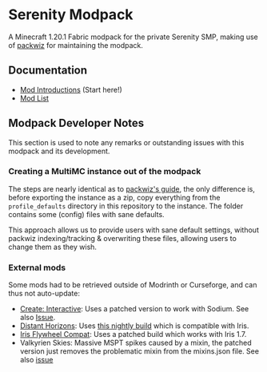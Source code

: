 # Serenity Modpack

A Minecraft 1.20.1 Fabric modpack for the private Serenity SMP, making use of
[packwiz](https://github.com/packwiz/packwiz) for maintaining the modpack.

## Documentation

- [Mod Introductions](/docs/mod_introductions/) (Start here!)
- [Mod List](/docs/mod_list/)


## Modpack Developer Notes

This section is used to note any remarks or outstanding issues with this modpack
and its development.

### Creating a MultiMC instance out of the modpack

The steps are nearly identical as to
[packwiz's guide](https://packwiz.infra.link/tutorials/installing/packwiz-installer/#creating-a-multimc-instance-for-your-modpack),
the only difference is, before exporting the instance as a zip, copy everything
from the `profile_defaults` directory in this repository to the instance.
The folder contains some (config) files with sane defaults.

This approach allows us to provide users with sane default settings, without
packwiz indexing/tracking & overwriting these files, allowing users to change
them as they wish.

### External mods

Some mods had to be retrieved outside of Modrinth or Curseforge, and can thus
not auto-update:

- [Create: Interactive](https://modrinth.com/mod/interactive): Uses a patched
  version to work with Sodium. See also
  [Issue](https://github.com/ValkyrienSkies/Create-Interactive-Issues/issues/73).
- [Distant Horizons](https://modrinth.com/mod/distanthorizons): Uses
  [this nightly build](https://gitlab.com/jeseibel/distant-horizons/-/jobs/artifacts/main/download?job=build:%20[1.20.1])
  which is compatible with Iris.
- [Iris Flywheel Compat](https://modrinth.com/mod/iris-flw-compat): Uses
  a patched build which works with Iris 1.7.
- Valkyrien Skies: Massive MSPT spikes caused by a mixin, the patched version
  just removes the problematic mixin from the mixins.json file. See also
  [issue](https://github.com/ValkyrienSkies/Valkyrien-Skies-2/issues/806)